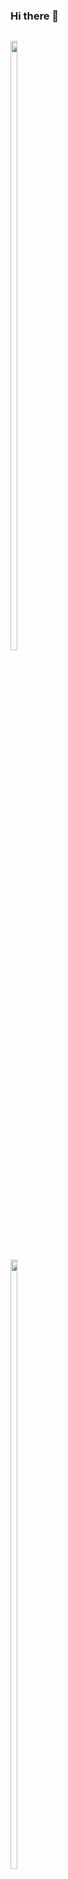 ### Hi there 👋
<div style="float:left;">
  <p>
    <a href="https://github.com/anuraghazra/github-readme-stats">
      <img width="50%" src="https://github-readme-stats.vercel.app/api?username=a-im12&count_private=true&show_icons=true&theme=dark" />
    </a>
    <a href="https://github.com/anuraghazra/convoychat">
      <img width="50%" src="https://github-readme-stats.vercel.app/api/top-langs/?username=a-im12&layout=compact&theme=dracula" />
    </a>
  </p>
</div>
